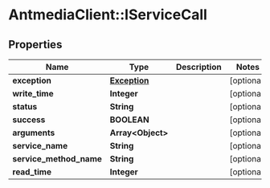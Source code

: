 # AntmediaClient::IServiceCall

## Properties
Name | Type | Description | Notes
------------ | ------------- | ------------- | -------------
**exception** | [**Exception**](Exception.md) |  | [optional] 
**write_time** | **Integer** |  | [optional] 
**status** | **String** |  | [optional] 
**success** | **BOOLEAN** |  | [optional] 
**arguments** | **Array&lt;Object&gt;** |  | [optional] 
**service_name** | **String** |  | [optional] 
**service_method_name** | **String** |  | [optional] 
**read_time** | **Integer** |  | [optional] 


